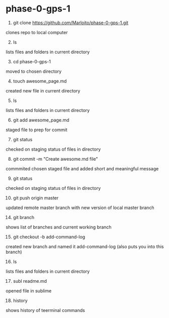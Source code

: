 # phase-0-gps-1

1. git clone https://github.com/Marloito/phase-0-gps-1.git

clones repo to local computer

2. ls

lists files and folders in current directory

3. cd phase-0-gps-1

moved to chosen directory

4. touch awesome_page.md

created new file in current directory

5. ls

lists files and folders in current directory

6. git add awesome_page.md

staged file to prep for commit

7. git status

checked on staging status of files in directory

8. git commit -m "Create awesome.md file"

commmited chosen staged file and added short and meaningful message

9. git status

checked on staging status of files in directory

10. git push origin master

updated remote master branch with new version of local master branch

14.  git branch

shows list of branches and current working branch

15.  git checkout -b add-command-log

created new branch and named it add-command-log (also puts you into this branch)

16.  ls

lists files and folders in current directory

17.  subl readme.md

opened file in sublime

18.  history

shows history of teerminal commands
